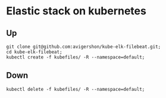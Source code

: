 # Elastic stack on kubernetes


## Up

```
git clone git@github.com:avigershon/kube-elk-filebeat.git;
cd kube-elk-filebeat;
kubectl create -f kubefiles/ -R --namespace=default;

```

## Down

```
kubectl delete -f kubefiles/ -R --namespace=default;

```

